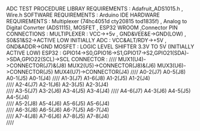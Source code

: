 ADC TEST PROCEDURE 
LIBRAY REQUIREMENTS : Adafruit_ADS1015.h  ,  Wire.h
SOFTWARE REQUIREMENTS : Arduino IDE
HARDWARE REQUIREMENTS : Multiplexer (74hc4051d cty20815 tod1835f) , Analog to Digital Convrter (ADS1115), MOSFET , ESP32 WROOM ,Connector
PIN CONNECTIONS : MULTIPLEXER : VCC->+5v , GND&VEE&E->GND(LOW) , S0&S1&S2->ACTIVE LOW INITIALLY 
ADC         : VCC&ALT/RDY->+5V  , GND&ADDR->GND
MOSFET      : LOGIC LEVEL SHIFTER 3.3V TO 5V (INITIALLY ACTIVE LOW) 
ESP32       : GPIO14->S0,GPIO16->S1,GPIO17->S2,GPIO21(SDA)->SDA,GPIO22(SCL)->SCL 
 CONNECTOR   :
////                                  MUX1(U4)->CONNECTOR(J7)&(J8)            MUX2(U5)->CONNECTOR(J8)&(J6)            MUX3(U6)->CONNECTOR(J5)          MUX4(U7)->CONNECTOR(J4)
////                                      A0-2(J7)                                A0-5(J8)                                   A0-1(J5)                          A0-1(J4)
////                                      A1-3(J7)                                A1-6(J8)                                   A1-2(J5)                          A1-2(J4)   
////                                      A2-4(J7)                                A2-1(J6)                                   A2-3(J5)                          A2-3(J4)              
////                                      A3-5(J7)                                A3-2(J6)                                   A3-4(J5)                          A3-4(J4)
////                                      A4-6(J7)                                A4-3(J6)                                   A4-5(J5)                          A4-5(J4)     
////                                      A5-2(J8)                                A5-4(J6)                                   A5-6(J5)                          A5-6(J4)        
////                                      A6-3(J8)                                A6-5(J6)                                   A6-7(J5)                          A6-7(J4)                         
////                                      A7-4(J8)                                A7-6(J6)                                   A7-8(J5)                          A7-8(J4)            
////
